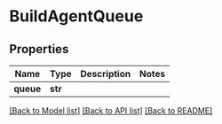 # BuildAgentQueue

## Properties
Name | Type | Description | Notes
------------ | ------------- | ------------- | -------------
**queue** | **str** |  | 

[[Back to Model list]](../README.md#documentation-for-models) [[Back to API list]](../README.md#documentation-for-api-endpoints) [[Back to README]](../README.md)

